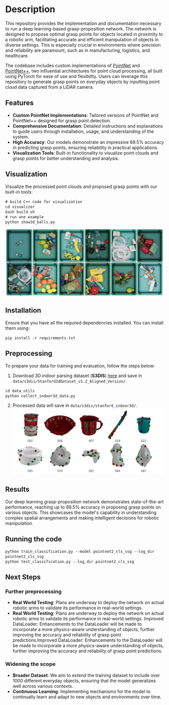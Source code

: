 # Description 
This repository provides the implementation and documentation necessary to run a deep learning-based grasp-proposition network. The network is designed to propose optimal grasp points for objects located in proximity to a robotic arm, facilitating accurate and efficient manipulation of objects in diverse settings. This is especially crucial in environments where precision and reliability are paramount, such as in manufacturing, logistics, and healthcare.

The codebase includes custom implementations of [PointNet](http://openaccess.thecvf.com/content_cvpr_2017/papers/Qi_PointNet_Deep_Learning_CVPR_2017_paper.pdf) and [PointNet++](http://papers.nips.cc/paper/7095-pointnet-deep-hierarchical-feature-learning-on-point-sets-in-a-metric-space.pdf), two influential architectures for point cloud processing, all built using PyTorch for ease of use and flexibility. Users can leverage this repository to generate grasp points on everyday objects by inputting point cloud data captured from a LiDAR camera.

## Features
- **Custom PointNet Implementations**: Tailored versions of PointNet and PointNet++ designed for grasp point detection.
- **Comprehensive Documentation**: Detailed instructions and explanations to guide users through installation, usage, and understanding of the system.
- **High Accuracy**: Our models demonstrate an impressive 89.5% accuracy in predicting grasp points, ensuring reliability in practical applications.
- **Visualization Tools**: Built-in functionality to visualize point clouds and grasp points for better understanding and analysis.

## Visualization
Visualize the processed point clouds and proposed grasp points with our built-in tools:
```
# build C++ code for visualization
cd visualizer
bash build.sh 
# run one example 
python show3d_balls.py
```
![](/visualizer/data.png)

## Installation
Ensure that you have all the required dependencies installed. You can install them using:
```
pip install -r requirements.txt
```

## Preprocessing 
To prepare your data for training and evaluation, follow the steps below:
1. Download 3D indoor parsing dataset (**S3DIS**) [here](http://buildingparser.stanford.edu/dataset.html)  and save in `data/s3dis/Stanford3dDataset_v1.2_Aligned_Version/`.
```
cd data_utils
python collect_indoor3d_data.py
```
2. Processed data will save in `data/s3dis/stanford_indoor3d/`.
![](/visualizer/grasps.png)

## Results
Our deep learning grasp-proposition network demonstrates state-of-the-art performance, reaching up to 89.5% accuracy in proposing grasp points on various objects. This showcases the model's capability in understanding complex spatial arrangements and making intelligent decisions for robotic manipulation.

## Running the code
```
python train_classification.py --model pointnet2_cls_ssg --log_dir pointnet2_cls_ssg
python test_classification.py --log_dir pointnet2_cls_ssg
```

## Next Steps
### Further preprocessing
- **Real World Testing**: Plans are underway to deploy the network on actual robotic arms to validate its performance in real-world settings.
- **Real World Testing**: Plans are underway to deploy the network on actual robotic arms to validate its performance in real-world settings.
Improved DataLoader: Enhancements to the DataLoader will be made to incorporate a more physics-aware understanding of objects, further improving the accuracy and reliability of grasp point predictions.Improved DataLoader: Enhancements to the DataLoader will be made to incorporate a more physics-aware understanding of objects, further improving the accuracy and reliability of grasp point predictions.

### Widening the scope
- **Broader Dataset**: We aim to extend the training dataset to include over 1000 different everyday objects, ensuring that the model generalizes well across various contexts.
- **Continuous Learning**: Implementing mechanisms for the model to continually learn and adapt to new objects and environments over time.
